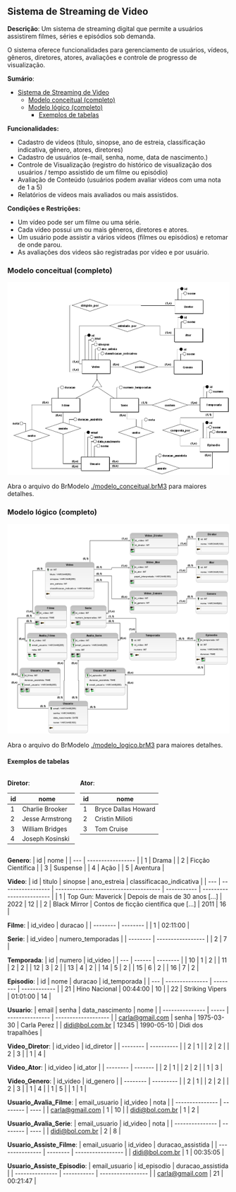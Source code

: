 ## Sistema de Streaming de Video

**Descrição**: Um sistema de streaming digital que permite a usuários assistirem filmes, séries e episódios sob demanda. 

O sistema oferece funcionalidades para gerenciamento de usuários, vídeos, gêneros, diretores, atores, avaliações e controle de progresso de visualização.

**Sumário**:
- [Sistema de Streaming de Video](#sistema-de-streaming-de-video)
  - [Modelo conceitual (completo)](#modelo-conceitual-completo)
  - [Modelo lógico (completo)](#modelo-lógico-completo)
    - [Exemplos de tabelas](#exemplos-de-tabelas)

**Funcionalidades:**

- Cadastro de videos (título, sinopse, ano de estreia, classificação indicativa, gênero, atores, diretores)
- Cadastro de usuários (e-mail, senha, nome, data de nascimento.)
- Controle de Visualização (registro do histórico de visualização dos usuários / tempo assistido de um filme ou episódio)
- Avaliação de Conteúdo (usuários podem avaliar vídeos com uma nota de 1 a 5)
- Relatórios de vídeos mais avaliados ou mais assistidos.

**Condições e Restrições:**
- Um vídeo pode ser um filme ou uma série.
- Cada vídeo possui um ou mais gêneros, diretores e atores.
- Um usuário pode assistir a vários vídeos (filmes ou episódios) e retomar de onde parou.
- As avaliações dos videos são registradas por vídeo e por usuário.

### Modelo conceitual (completo)

![alt](img/modelo_conceitual.png)

Abra o arquivo do BrModelo [./modelo_conceitual.brM3](./modelo_conceitual.brM3) para maiores detalhes.

### Modelo lógico (completo)

![alt](img/modelo_logico.png)

Abra o arquivo do BrModelo [./modelo_logico.brM3](./modelo_logico.brM3) para maiores detalhes.
 
#### Exemplos de tabelas 

<span style="display:flex;">

  <span>

  **Diretor**:

  | id  | nome            |
  | --- | --------------- |
  | 1   | Charlie Brooker |
  | 2   | Jesse Armstrong |
  | 3   | William Bridges |
  | 4   | Joseph Kosinski |

  </span>
  &nbsp&nbsp&nbsp
  <span>

  **Ator**:

  | id  | nome                |
  | --- | ------------------- |
  | 1   | Bryce Dallas Howard |
  | 2   | Cristin Milioti     |
  | 3   | Tom Cruise          |
  
  </span>


</span>

**Genero**:
| id  | nome              |
| --- | ----------------- |
| 1   | Drama             |
| 2   | Ficção Científica |
| 3   | Suspense          |
| 4   | Ação              |
| 5   | Aventura          |

**Video**:
| id  | titulo            | sinopse                               | ano_estreia | classificacao_indicativa |
| --- | ----------------- | ------------------------------------- | ----------- | ------------------------ |
| 1   | Top Gun: Maverick | Depois de mais de 30 anos [...]       | 2022        | 12                       |
| 2   | Black Mirror      | Contos de ficção científica que [...] | 2011        | 16                       |

**Filme**:
| id_video | duracao  |
| -------- | -------- |
| 1        | 02:11:00 |

**Serie**:
| id_video | numero_temporadas |
| -------- | ----------------- |
| 2        | 7                 |

**Temporada**:
| id  | numero | id_video |
| --- | ------ | -------- |
| 10  | 1      | 2        |
| 11  | 2      | 2        |
| 12  | 3      | 2        |
| 13  | 4      | 2        |
| 14  | 5      | 2        |
| 15  | 6      | 2        |
| 16  | 7      | 2        |

**Episodio**:
| id  | nome            | duracao  | id_temporada |
| --- | --------------- | -------- | ------------ |
| 21  | Hino Nacional   | 00:44:00 | 10           |
| 22  | Striking Vipers | 01:01:00 | 14           |

**Usuario**:
| email           | senha | data_nascimento | nome                |
| --------------- | ----- | --------------- | ------------------- |
| carla@gmail.com | senha | 1975-03-30      | Carla Perez         |
| didi@bol.com.br | 12345 | 1990-05-10      | Didi dos trapalhões |


**Video_Diretor**:
| id_video | id_diretor |
| -------- | ---------- |
| 2        | 1          |
| 2        | 2          |
| 2        | 3          |
| 1        | 4          |

**Video_Ator**:
| id_video | id_ator |
| -------- | ------- |
| 2        | 1       |
| 2        | 2       |
| 1        | 3       |

**Video_Genero**:
| id_video | id_genero |
| -------- | --------- |
| 2        | 1         |
| 2        | 2         |
| 2        | 3         |
| 1        | 4         |
| 1        | 5         |
| 1        | 1         |

**Usuario_Avalia_Filme**:
| email_usuario   | id_video | nota |
| --------------- | -------- | ---- |
| carla@gmail.com | 1        | 10   |
| didi@bol.com.br | 1        | 2    |

**Usuario_Avalia_Serie**:
| email_usuario   | id_video | nota |
| --------------- | -------- | ---- |
| didi@bol.com.br | 2        | 8    |

**Usuario_Assiste_Filme**:
| email_usuario   | id_video | duracao_assistida |
| --------------- | -------- | ----------------- |
| didi@bol.com.br | 1        | 00:35:05          |

**Usuario_Assiste_Episodio**:
| email_usuario   | id_episodio | duracao_assistida |
| --------------- | ----------- | ----------------- |
| carla@gmail.com | 21          | 00:21:47          |
